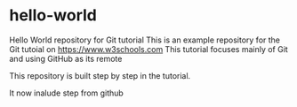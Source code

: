 # hello-world
Hello World repository for Git tutorial
This is an example repository for the Git tutoial on https://www.w3schools.com
This tutorial focuses mainly of Git and using GitHub as its remote 

This repository is built step by step in the tutorial.

It now inalude step from github
